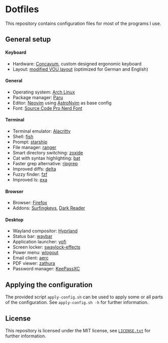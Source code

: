 # Dotfiles

This repository contains configuration files for most of the programs I use.

## General setup

#### Keyboard

- Hardware: [Concavum](https://github.com/julianschuler/keyboards/tree/master/concavum), custom designed ergonomic keyboard
- Layout: [modified VOU layout](https://github.com/julianschuler/keyboards/blob/master/concavum/qmk/keymaps/julianschuler/keymap.c#L51) (optimized for German and English)

#### General

- Operating system: [Arch Linux](https://archlinux.org/)
- Package manager: [Paru](https://github.com/morganamilo/paru)
- Editor: [Neovim](https://github.com/neovim/neovim) using [AstroNvim](https://github.com/AstroNvim/AstroNvim) as base config
- Font: [Source Code Pro Nerd Font](https://github.com/ryanoasis/nerd-fonts/tree/master/patched-fonts/SourceCodePro)

#### Terminal

- Terminal emulator: [Alacritty](https://alacritty.org/)
- Shell: [fish](https://github.com/fish-shell/fish-shell)
- Prompt: [starship](https://github.com/starship/starship)
- File manager: [ranger](https://github.com/ranger/ranger)
- Smart directory switching: [zoxide](https://github.com/ajeetdsouza/zoxide)
- Cat with syntax highlighting: [bat](https://github.com/sharkdp/bat)
- Faster grep alternative: [ripgrep](https://github.com/BurntSushi/ripgrep)
- Improved diffs: [delta](https://github.com/dandavison/delta)
- Fuzzy finder: [fzf](https://github.com/junegunn/fzf)
- Improved ls: [exa](https://github.com/ogham/exa)

#### Browser

- Browser: [Firefox](https://www.mozilla.org/de/firefox/new)
- Addons: [Surfingkeys](https://github.com/brookhong/Surfingkeys), [Dark Reader](https://github.com/darkreader/darkreader)

#### Desktop

- Wayland compositor: [Hyprland](https://github.com/hyprwm/Hyprland)
- Status bar: [waybar](https://github.com/Alexays/Waybar)
- Application launcher: [yofi](https://github.com/l4l/yofi)
- Screen locker: [swaylock-effects](https://github.com/jirutka/swaylock-effects)
- Power menu: [wlogout](https://github.com/ArtsyMacaw/wlogout)
- Email client: [aerc](https://git.sr.ht/~rjarry/aerc)
- PDF viewer: [zathura](https://pwmt.org/projects/zathura)
- Password manager: [KeePassXC](https://keepassxc.org)

## Applying the configuration

The provided script `apply-config.sh` can be used to apply some or all parts of the configuration. See `apply-config.sh -h` for further information.

## License

This repository is licensed under the MIT license, see [`LICENSE.txt`](LICENSE.txt) for further information.
